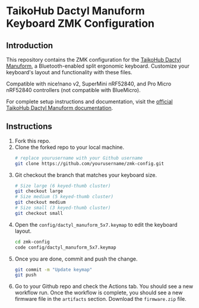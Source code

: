 # TaikoHub Dactyl Manuform Keyboard ZMK Configuration

## Introduction

This repository contains the ZMK configuration for the [TaikoHub Dactyl Manuform](https://taikohub.com), a Bluetooth-enabled split ergonomic keyboard. Customize your keyboard's layout and functionality with these files.


Compatible with nice!nano v2, SuperMini nRF52840, and Pro Micro nRF52840 controllers (not compatible with BlueMicro).


For complete setup instructions and documentation, visit the [official TaikoHub Dactyl Manuform documentation](https://docs.taikohub.com).



## Instructions

1. Fork this repo.
2. Clone the forked repo to your local machine.
   ```bash
   # replace yourusername with your Github username
   git clone https://github.com/yourusername/zmk-config.git
   ```
3. Git checkout the branch that matches your keyboard size.
   ```bash
   # Size large (6 keyed-thumb cluster)
   git checkout large
   # Size medium (5 keyed-thumb cluster)
   git checkout medium
   # Size small (3 keyed-thumb cluster)
   git checkout small
   ```
4. Open the `config/dactyl_manuform_5x7.keymap` to edit the keyboard layout.
   ```bash
   cd zmk-config
   code config/dactyl_manuform_5x7.keymap
   ```
5. Once you are done, commit and push the change.
   ```bash
   git commit -m "Update keymap"
   git push
   ```
6. Go to your Github repo and check the Actions tab. You should see a new workflow run. Once the workflow is complete, you should see a new firmware file in the `artifacts` section. Download the `firmware.zip` file.
